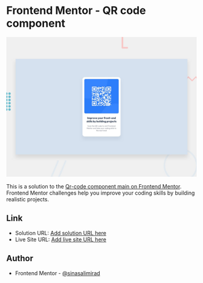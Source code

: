 # Frontend Mentor - QR code component

![Design preview for the QR code component coding challenge](./design/desktop-preview.jpg)

This is a solution to the [Qr-code component main on Frontend Mentor](https://www.frontendmentor.io/challenges/qr-code-component-iux_sIO_H). Frontend Mentor challenges help you improve your coding skills by building realistic projects.

## Link

- Solution URL: [Add solution URL here](https://github.com/sinasalimirad/qr-code-component-main)
- Live Site URL: [Add live site URL here](https://sinasalimirad.github.io/qr-code-component-main/)

## Author
- Frontend Mentor - [@sinasalimirad](https://www.frontendmentor.io/profile/sinasalimirad)
